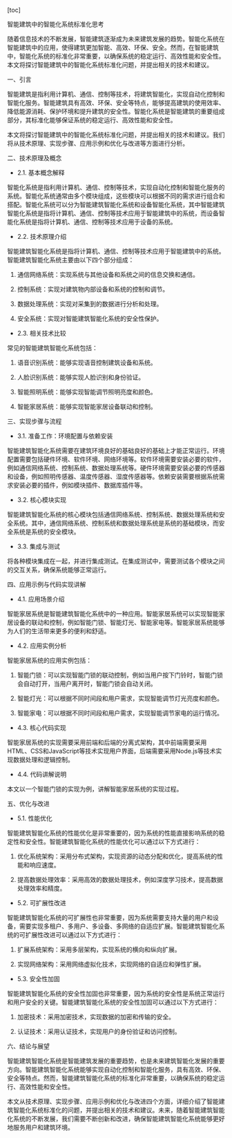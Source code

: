 
[toc]                    
                
                
智能建筑中的智能化系统标准化思考

随着信息技术的不断发展，智能建筑逐渐成为未来建筑发展的趋势。智能化系统在智能建筑中的应用，使得建筑更加智能、高效、环保、安全。然而，在智能建筑中，智能化系统的标准化非常重要，以确保系统的稳定运行、高效性能和安全性。本文将探讨智能建筑中的智能化系统标准化问题，并提出相关的技术和建议。

一、引言

智能建筑是指利用计算机、通信、控制等技术，将建筑智能化，实现自动化控制和智能化服务。智能建筑具有高效、环保、安全等特点，能够提高建筑的使用效率、降低能源消耗、保护环境和提升建筑的安全性。智能化系统是智能建筑的重要组成部分，其标准化能够保证系统的稳定运行、高效性能和安全性。

本文将探讨智能建筑中的智能化系统标准化问题，并提出相关的技术和建议。我们将从技术原理、实现步骤、应用示例和优化与改进等方面进行分析。

二、技术原理及概念

- 2.1. 基本概念解释

智能化系统是指利用计算机、通信、控制等技术，实现自动化控制和智能化服务的系统。智能化系统通常由多个模块组成，这些模块可以根据不同的需求进行组合和搭配。智能化系统可以分为智能建筑智能化系统和设备智能化系统，其中智能建筑智能化系统是指将计算机、通信、控制等技术应用于智能建筑中的系统，而设备智能化系统是指将计算机、通信、控制等技术应用于设备的系统。

- 2.2. 技术原理介绍

智能建筑智能化系统是指将计算机、通信、控制等技术应用于智能建筑中的系统。智能建筑智能化系统主要由以下四个部分组成：

1. 通信网络系统：实现系统与其他设备和系统之间的信息交换和通信。

2. 控制系统：实现对建筑物内部设备和系统的控制和调节。

3. 数据处理系统：实现对采集到的数据进行分析和处理。

4. 安全系统：实现对智能建筑智能化系统的安全性保护。

- 2.3. 相关技术比较

常见的智能建筑智能化系统包括：

1. 语音识别系统：能够实现语音控制建筑设备和系统。

2. 人脸识别系统：能够实现人脸识别和身份验证。

3. 智能照明系统：能够实现智能调节照明亮度和颜色。

4. 智能家居系统：能够实现智能家居设备联动和控制。

三、实现步骤与流程

- 3.1. 准备工作：环境配置与依赖安装

智能建筑智能化系统需要在建筑环境良好的基础良好的基础上才能正常运行。环境配置需要包括硬件环境、软件环境、网络环境等。软件环境需要安装必要的软件，例如通信网络系统、控制系统、数据处理系统等。硬件环境需要安装必要的传感器和设备，例如照明传感器、温度传感器、湿度传感器等。依赖安装需要根据系统需求安装必要的插件，例如模块插件、数据库插件等。

- 3.2. 核心模块实现

智能建筑智能化系统的核心模块包括通信网络系统、控制系统、数据处理系统和安全系统。其中，通信网络系统、控制系统和数据处理系统是系统的基础模块，而安全系统是系统的安全模块。

- 3.3. 集成与测试

将各种模块集成在一起，并进行集成测试。在集成测试中，需要测试各个模块之间的交互关系，确保系统能够正常运行。

四、应用示例与代码实现讲解

- 4.1. 应用场景介绍

智能家居系统是智能建筑智能化系统中的一种应用。智能家居系统可以实现智能家居设备的联动和控制，例如智能门锁、智能灯光、智能家电等。智能家居系统能够为人们的生活带来更多的便利和舒适。

- 4.2. 应用实例分析

智能家居系统的应用实例包括：

1. 智能门锁：可以实现智能门锁的联动控制，例如当用户按下门铃时，智能门锁会自动打开，当用户离开时，智能门锁会自动关闭。

2. 智能灯光：可以根据不同时间段和用户需求，实现智能调节灯光亮度和颜色。

3. 智能家电：可以根据不同时间段和用户需求，实现智能调节家电的运行情况。

- 4.3. 核心代码实现

智能家居系统的实现需要采用前端和后端的分离式架构，其中前端需要采用HTML、CSS和JavaScript等技术实现用户界面，后端需要采用Node.js等技术实现数据处理和逻辑控制。

- 4.4. 代码讲解说明

本文以一个智能门锁的实现为例，讲解智能家居系统的实现过程。

五、优化与改进

- 5.1. 性能优化

智能建筑智能化系统的性能优化是非常重要的，因为系统的性能直接影响系统的稳定性和安全性。智能建筑智能化系统的性能优化可以通过以下方式进行：

1. 优化系统架构：采用分布式架构，实现资源的动态分配和优化，提高系统的性能和响应速度。

2. 提高数据处理效率：采用高效的数据处理技术，例如深度学习技术，提高数据处理效率和精度。

- 5.2. 可扩展性改进

智能建筑智能化系统的可扩展性也非常重要，因为系统需要支持大量的用户和设备，需要实现多租户、多用户、多设备、多网络的自适应扩展。智能建筑智能化系统的可扩展性改进可以通过以下方式进行：

1. 扩展系统架构：采用多层架构，实现系统的横向和纵向扩展。

2. 实现网络架构：采用网络虚拟化技术，实现网络的自适应和弹性扩展。

- 5.3. 安全性加固

智能建筑智能化系统的安全性加固也非常重要，因为系统的安全性是系统正常运行和用户安全的关键。智能建筑智能化系统的安全性加固可以通过以下方式进行：

1. 加密技术：采用加密技术，实现数据的加密和传输的安全。

2. 认证技术：采用认证技术，实现用户的身份验证和访问控制。

六、结论与展望

智能建筑智能化系统是智能建筑发展的重要趋势，也是未来建筑智能化发展的重要方向。智能建筑智能化系统能够实现自动化控制和智能化服务，具有高效、环保、安全等特点。然而，智能建筑智能化系统的标准化非常重要，以确保系统的稳定运行、高效性能和安全性。

本文从技术原理、实现步骤、应用示例和优化与改进四个方面，详细介绍了智能建筑智能化系统标准化的问题，并提出相关的技术和建议。未来，随着智能建筑智能化系统的不断发展，我们需要不断创新和改进，确保智能建筑智能化系统能够更好地服务用户和建筑环境。


